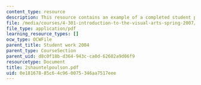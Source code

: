 ```yaml
---
content_type: resource
description: This resource contains an example of a completed student project.
file: /media/courses/4-301-introduction-to-the-visual-arts-spring-2007/0e18167885c64c960075346aa7517eee_2shauntelpoulson.pdf
file_type: application/pdf
learning_resource_types: []
ocw_type: OCWFile
parent_title: Student work 2004
parent_type: CourseSection
parent_uid: d8c0f18b-d364-943c-ca0d-62602a9d06f9
resourcetype: Document
title: 2shauntelpoulson.pdf
uid: 0e181678-85c6-4c96-0075-346aa7517eee
---
```

